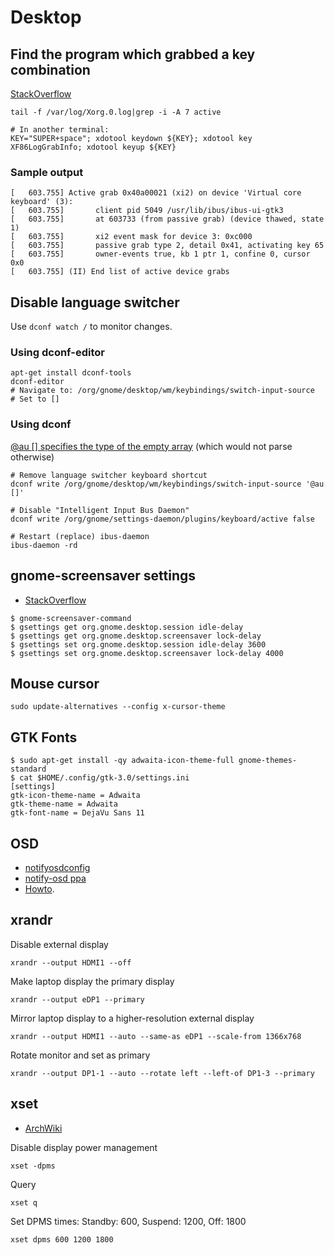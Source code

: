 # Desktop

## Find the program which grabbed a key combination

[StackOverflow](https://unix.stackexchange.com/a/261383)

```
tail -f /var/log/Xorg.0.log|grep -i -A 7 active

# In another terminal:
KEY="SUPER+space"; xdotool keydown ${KEY}; xdotool key XF86LogGrabInfo; xdotool keyup ${KEY}
```

### Sample output

```
[   603.755] Active grab 0x40a00021 (xi2) on device 'Virtual core keyboard' (3):
[   603.755]       client pid 5049 /usr/lib/ibus/ibus-ui-gtk3 
[   603.755]       at 603733 (from passive grab) (device thawed, state 1)
[   603.755]       xi2 event mask for device 3: 0xc000
[   603.755]       passive grab type 2, detail 0x41, activating key 65
[   603.755]       owner-events true, kb 1 ptr 1, confine 0, cursor 0x0
[   603.755] (II) End list of active device grabs
```

## Disable language switcher

Use `dconf watch /` to monitor changes.

### Using dconf-editor
```
apt-get install dconf-tools
dconf-editor
# Navigate to: /org/gnome/desktop/wm/keybindings/switch-input-source
# Set to []
```

### Using dconf

[@au [] specifies the type of the empty array](https://developer.gnome.org/glib/stable/gvariant-text.html#gvariant-text-type-annotations) (which would not parse otherwise)

```
# Remove language switcher keyboard shortcut
dconf write /org/gnome/desktop/wm/keybindings/switch-input-source '@au []'

# Disable "Intelligent Input Bus Daemon"
dconf write /org/gnome/settings-daemon/plugins/keyboard/active false

# Restart (replace) ibus-daemon
ibus-daemon -rd
```

## gnome-screensaver settings
- [StackOverflow](http://superuser.com/questions/727120/make-gnome-screen-lock-after-1-hour-not-15-minutes)
```
$ gnome-screensaver-command
$ gsettings get org.gnome.desktop.session idle-delay
$ gsettings get org.gnome.desktop.screensaver lock-delay
$ gsettings set org.gnome.desktop.session idle-delay 3600
$ gsettings set org.gnome.desktop.screensaver lock-delay 4000
```

## Mouse cursor

```
sudo update-alternatives --config x-cursor-theme
```

## GTK Fonts
```
$ sudo apt-get install -qy adwaita-icon-theme-full gnome-themes-standard
$ cat $HOME/.config/gtk-3.0/settings.ini
[settings]
gtk-icon-theme-name = Adwaita
gtk-theme-name = Adwaita
gtk-font-name = DejaVu Sans 11
```

## OSD
- [notifyosdconfig](https://github.com/amandeepg/notifyosdconfig)
- [notify-osd ppa](https://launchpad.net/~leolik/+archive/ubuntu/leolik)
- [Howto](http://www.webupd8.org/2016/05/customize-notifyosd-notification.html).

## xrandr

Disable external display
```
xrandr --output HDMI1 --off
```

Make laptop display the primary display
```
xrandr --output eDP1 --primary
```

Mirror laptop display to a higher-resolution external display
```
xrandr --output HDMI1 --auto --same-as eDP1 --scale-from 1366x768
```

Rotate monitor and set as primary
```
xrandr --output DP1-1 --auto --rotate left --left-of DP1-3 --primary
```

## xset

- [ArchWiki](https://wiki.archlinux.org/index.php/Display_Power_Management_Signaling)

Disable display power management
```
xset -dpms
```

Query
```
xset q
```
Set DPMS times: Standby: 600, Suspend: 1200, Off: 1800
```
xset dpms 600 1200 1800
```
  
